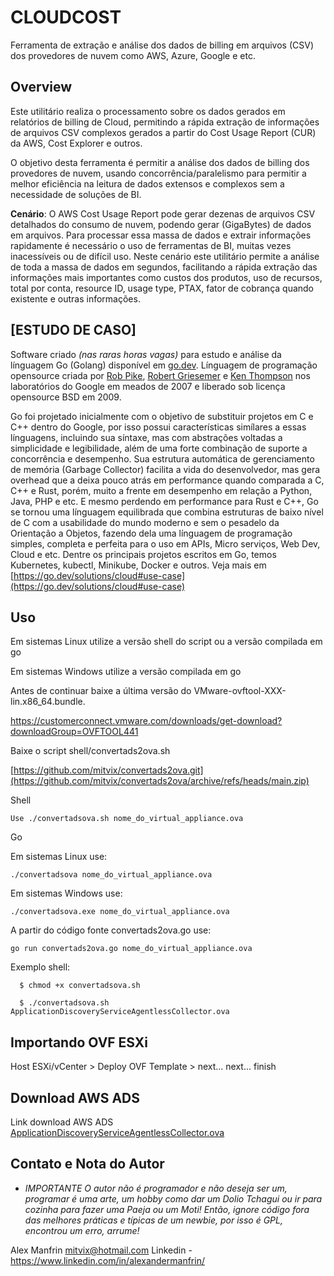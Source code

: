# CLOUDCOST
Ferramenta de extração e análise dos dados de billing em arquivos (CSV) dos provedores de nuvem como AWS, Azure, Google e etc.

## Overview

Este utilitário realiza o processamento sobre os dados gerados em relatórios de billing de Cloud, permitindo a rápida extração de informações de arquivos CSV complexos gerados a partir do Cost Usage Report (CUR) da AWS, Cost Explorer e outros.

O objetivo desta ferramenta é permitir a análise dos dados de billing dos provedores de nuvem, usando concorrência/paralelismo para permitir a melhor eficiência na leitura de dados extensos e complexos sem a necessidade de soluções de BI.

**Cenário**: O AWS Cost Usage Report pode gerar dezenas de arquivos CSV detalhados do consumo de nuvem, podendo gerar (GigaBytes) de dados em arquivos. Para processar essa massa de dados e extrair informações rapidamente é necessário o uso de ferramentas de BI, muitas vezes inacessíveis ou de difícil uso. Neste cenário este utilitário permite a análise de toda a massa de dados em segundos, facilitando a rápida extração das informações mais importantes como custos dos produtos, uso de recursos, total por conta, resource ID, usage type, PTAX, fator de cobrança quando existente e outras informações.

## [ESTUDO DE CASO]
Software criado _(nas raras horas vagas)_ para estudo e análise da línguagem Go (Golang) disponível em [go.dev](https://go.dev). Línguagem de programação opensource criada por [Rob Pike](https://pt.wikipedia.org/wiki/Rob_Pike), [Robert Griesemer](https://en.wikipedia.org/wiki/Robert_Griesemer) e [Ken Thompson](https://pt.wikipedia.org/wiki/Ken_Thompson) nos laboratórios do Google em meados de 2007 e liberado sob licença opensource BSD em 2009.

Go foi projetado inicialmente com o objetivo de substituir projetos em C e C++ dentro do Google, por isso possui características simílares a essas línguagens, incluindo sua síntaxe, mas com abstrações voltadas a simplicidade e legibilidade, além de uma forte combinação de suporte a concorrência e desempenho. Sua estrutura automática de gerenciamento de memória (Garbage Collector) facilita a vida do desenvolvedor, mas gera overhead que a deixa pouco atrás em performance quando comparada a C, C++ e Rust, porém, muito a frente em desempenho em relação a Python, Java, PHP e etc. E mesmo perdendo em performance para Rust e C++, Go se tornou uma línguagem equilibrada que combina estruturas de baixo nível de C com a usabilidade do mundo moderno e sem o pesadelo da Orientação a Objetos, fazendo dela uma línguagem de programação simples, completa e perfeita para o uso em APIs, Micro serviços, Web Dev, Cloud e etc. Dentre os principais projetos escritos em Go, temos Kubernetes, kubectl, Minikube, Docker e outros. Veja mais em [https://go.dev/solutions/cloud#use-case](https://go.dev/solutions/cloud#use-case)

## Uso

Em sistemas Linux utilize a versão shell do script ou a versão compilada em go

Em sistemas Windows utilize a versão compilada em go

Antes de continuar baixe a última versão do VMware-ovftool-XXX-lin.x86_64.bundle.

  https://customerconnect.vmware.com/downloads/get-download?downloadGroup=OVFTOOL441

Baixe o script shell/convertads2ova.sh

[https://github.com/mitvix/convertads2ova.git](https://github.com/mitvix/convertads2ova/archive/refs/heads/main.zip)

Shell 

```
Use ./convertadsova.sh nome_do_virtual_appliance.ova
```

Go 

Em sistemas Linux use: 
```
./convertadsova nome_do_virtual_appliance.ova
```
Em sistemas Windows use: 
```
./convertadsova.exe nome_do_virtual_appliance.ova
```
A partir do código fonte convertads2ova.go use:
```
go run convertads2ova.go nome_do_virtual_appliance.ova
```

Exemplo shell:
```
  $ chmod +x convertadsova.sh

  $ ./convertadsova.sh ApplicationDiscoveryServiceAgentlessCollector.ova
```
## Importando OVF ESXi

Host ESXi/vCenter > Deploy OVF Template > next... next... finish

## Download AWS ADS

Link download AWS ADS <a href="https://s3.us-west-2.amazonaws.com/aws.agentless.discovery.collector.bundle/releases/latest/ApplicationDiscoveryServiceAgentlessCollector.ova" target="_blank">ApplicationDiscoveryServiceAgentlessCollector.ova</a>

## Contato e Nota do Autor

* _IMPORTANTE O autor não é programador e não deseja ser um, programar é uma arte, um hobby como dar um Dolio Tchagui ou ir para cozinha para fazer uma Paeja ou um Moti! Então, ignore código fora das melhores práticas e típicas de um newbie, por isso é GPL, encontrou um erro, arrume!_

Alex Manfrin <mitvix@hotmail.com>
Linkedin - https://www.linkedin.com/in/alexandermanfrin/

